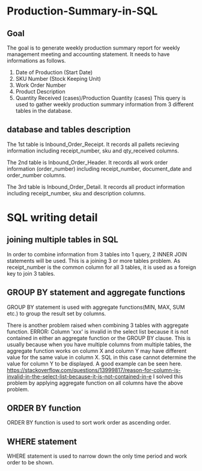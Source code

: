 # Production-Summary-in-SQL

## Goal
The goal is to generate weekly production summary report for weekly management meeting and accounting statement. It needs to have informations as follows.
1. Date of Production (Start Date)
2. SKU Number (Stock Keeping Unit)
3. Work Order Number
4. Product Description 
5. Quantity Received (cases)/Production Quantity (cases)
This query is used to gather weekly production summary information from 3 different tables in the database.


## database and tables description
The 1st table is Inbound_Order_Receipt. It records all pallets recieving information including receipt_number, sku and qty_received columns. 

The 2nd table is Inbound_Order_Header. It records all work order information (order_number) including receipt_number, document_date and order_number columns.

The 3rd table is Inbound_Order_Detail. It records all product information including receipt_number, sku and description columns.

# SQL writing detail
## joining multiple tables in SQL
In order to combine information from 3 tables into 1 query, 2 INNER JOIN statements will be used. This is a joining 3 or more tables problem. As receipt_number is the common column for all 3 tables, it is used as a foreign key to join 3 tables.

## GROUP BY statement and aggregate functions
GROUP BY statement is used with aggregate functions(MIN, MAX, SUM etc.) to group the result set by columns.

There is another problem raised when combining 3 tables with aggregate function. 
ERROR: Column 'xxx' is invalid in the select list because it is not contained in either an aggregate function or the GROUP BY clause.
This is usually because when you have multiple columns from multiple tables, the aggregate function works on column X and column Y may have different value for the same value in column X. SQL in this case cannot determine the value for column Y to be displayed. 
A good example can be seen here.
https://stackoverflow.com/questions/13999817/reason-for-column-is-invalid-in-the-select-list-because-it-is-not-contained-in-e
I solved this problem by applying aggregate function on all columns have the above problem.

## ORDER BY function
ORDER BY function is used to sort work order as ascending order. 

## WHERE statement
WHERE statement is used to narrow down the only time period and work order to be shown. 
